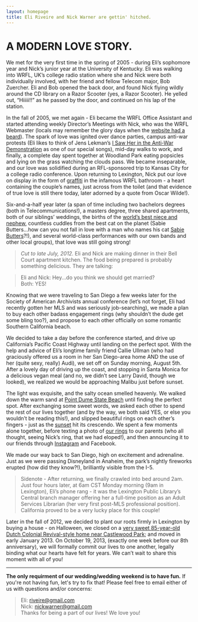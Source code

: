 ```yaml
---
layout: homepage
title: Eli Riveire and Nick Warner are gettin' hitched.
---
```


# A MODERN LOVE STORY.

We met for the very first time in the spring of 2005 - during Eli’s sophomore year and Nick’s junior year at the University of Kentucky. Eli was walking into WRFL, UK’s college radio station where she and Nick were both individually involved, with her friend and fellow Telecom major, Bob Zuercher. Eli and Bob opened the back door, and found Nick flying wildly around the CD library on a Razor Scooter (yes, a Razor Scooter). He yelled out, “Hiiiii!!” as he passed by the door, and continued on his lap of the station.

In the fall of 2005, we met again - Eli became the WRFL Office Assistant and started attending weekly Director’s Meetings with Nick, who was the WRFL Webmaster (locals may remember the glory days when the [website had a beard](http://web.archive.org/web/20060208040252/http://wrfl881.org/)). The spark of love was ignited over dance parties, campus anti-war protests (Eli likes to think of Jens Lekman’s [I Saw Her in the Anti-War Demonstration](http://www.youtube.com/watch?v=GYs6-Sb4NLI) as one of our special songs), mid-day walks to work, and finally, a complete day spent together at Woodland Park eating popsicles and lying on the grass watching the clouds pass. We became inseparable, and our love was solidified during an RFL-sponsored trip to Kansas City for a college radio conference. Upon returning to Lexington, Nick put our love on display in the form of [graffiti](http://instagram.com/p/WSv84BLH_2/) in the infamous WRFL bathroom - a heart containing the couple’s names, just across from the toilet (and that evidence of true love is still there today, later adorned by a quote from Oscar Wilde!).

Six-and-a-half year later (a span of time including two bachelors degrees (both in Telecommunications!), a masters degree, three shared apartments, both of our siblings’ weddings, the births of the [world’s best niece and nephew](http://instagram.com/p/VkMPqkLH_8/), countless cuddles from the best cat on the planet (Sabie Butters...how can you not fall in love with a man who names his cat [Sabie Butters](http://instagram.com/p/TGL29DLHzr/)?!), and several world-class performances with our own bands and other local groups), that love was still going strong!

> _Cut to late July, 2012._ Eli and Nick are making dinner in their Bell Court apartment kitchen. The food being prepared is probably something delicious. They are talking:  

> Eli and Nick: Hey...do you think we should get married?  
> Both: YES!


Knowing that we were traveling to San Diego a few weeks later for the Society of American Archivists annual conference (let’s not forget, Eli had recently gotten her MLS and was seriously job-searching), we made a plan to buy each other badass engagement rings (why shouldn’t the dude get some bling too?), and propose to each other officially on some romantic Southern California beach.

We decided to take a day before the conference started, and drive up California’s Pacific Coast Highway until landing on the perfect spot. With the help and advice of Eli’s longtime family friend Callie Ullman (who had graciously offered us a room in her San Diego-area home AND the use of her (quite sexy, really) Audi), we set off on Sunday morning, August 5th. After a lovely day of driving up the coast, and stopping in Santa Monica for a delicious vegan meal (and no, we didn’t see Larry David, though we looked), we realized we would be approaching Malibu just before sunset.

The light was exquisite, and the salty ocean smelled heavenly. We walked down the warm sand at [Point Dume State Beach](https://www.google.com/search?q=point+dume+state+beach&hl=en&client=firefox-a&hs=yzP&tbo=d&rls=org.mozilla:en-US:official&source=lnms&tbm=isch&sa=X&ei=5zIdUfnVK-au0AHPooDwDA&ved=0CAoQ_AUoAQ&biw=1366&bih=606) until finding the perfect spot. After exchanging some sweet words, we asked each other to spend the rest of our lives together (and by the way, we both said YES, or else you wouldn’t be reading this!), and slipped beautiful rings on each other’s fingers - just as the [sunset](http://instagram.com/p/UAN9OnLHxD/) hit its crescendo. We spent a few moments alone together, before texting a photo of [our rings](http://instagram.com/p/N_hx4OrH8T/) to our parents (who all thought, seeing Nick’s ring, that we had eloped!), and then announcing it to our friends through [Instagram](http://instagram.com/p/N-J9APLH5t/) and Facebook.

We made our way back to San Diego, high on excitement and adrenaline. Just as we were passing Disneyland in Anaheim, the park’s nightly fireworks erupted (how did they know?!), brilliantly visible from the I-5.

> Sidenote - After returning, we finally crawled into bed around 2am. Just four hours later, at 6am CST
> Monday morning (9am in Lexington), Eli’s phone rang - it was the Lexington Public Library’s Central
> branch manager offering her a full-time position as an Adult Services Librarian (her very first
> post-MLS professional position). California proved to be a very lucky place for this couple!

Later in the fall of 2012, we decided to plant our roots firmly in Lexington by buying a house - on Halloween, we closed on a [very sweet 85-year-old Dutch Colonial Revival-style home near Castlewood Park](http://instagram.com/p/QD_VSOrH9N/); and moved in early January 2013. On October 19, 2013, (exactly one week before our 8th anniversary), we will formally commit our lives to one another, legally binding what our hearts have felt for years. We can’t wait to share this moment with all of you!  

***  

__The only requirment of our wedding/wedding weekend is to have fun.__ If you're not having fun, let's try to fix that! Please feel free to email either of us with questions and/or concerns:  
> Eli: [riveire@gmail.com](mailto:riveire@gmail.com)  
> Nick: [nickwarner@gmail.com](mailto:nickwarner@gmail.com)  
Thanks for being a part of our lives! We love you!

<br>
<br>

